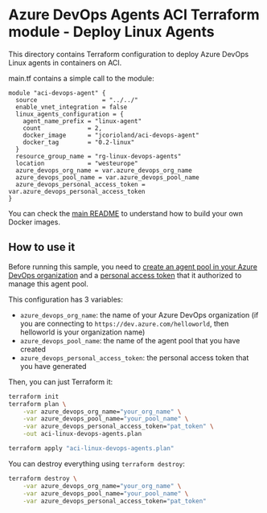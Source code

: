 # Azure DevOps Agents ACI Terraform module - Deploy Linux Agents

This directory contains Terraform configuration to deploy Azure DevOps Linux agents in containers on ACI.

main.tf contains a simple call to the module:

```hcl
module "aci-devops-agent" {
  source                  = "../../"
  enable_vnet_integration = false
  linux_agents_configuration = {
    agent_name_prefix = "linux-agent"
    count             = 2,
    docker_image      = "jcorioland/aci-devops-agent"
    docker_tag        = "0.2-linux"
  }
  resource_group_name = "rg-linux-devops-agents"
  location            = "westeurope"
  azure_devops_org_name = var.azure_devops_org_name
  azure_devops_pool_name = var.azure_devops_pool_name
  azure_devops_personal_access_token = var.azure_devops_personal_access_token
}
```

You can check the [main README](../../README.md#build-the-docker-images) to understand how to build your own Docker images.

## How to use it

Before running this sample, you need to [create an agent pool in your Azure DevOps organization](https://docs.microsoft.com/en-us/azure/devops/pipelines/agents/pools-queues?view=azure-devops&tabs=yaml%2Cbrowser#creating-agent-pools) and a [personal access token](https://docs.microsoft.com/en-us/azure/devops/pipelines/agents/v2-linux?view=azure-devops#permissions) that it authorized to manage this agent pool.

This configuration has 3 variables:

- `azure_devops_org_name`: the name of your Azure DevOps organization (if you are connecting to `https://dev.azure.com/helloworld`, then helloworld is your organization name)
- `azure_devops_pool_name`: the name of the agent pool that you have created
- `azure_devops_personal_access_token`: the personal access token that you have generated

Then, you can just Terraform it:

```bash
terraform init
terraform plan \
    -var azure_devops_org_name="your_org_name" \
    -var azure_devops_pool_name="your_pool_name" \
    -var azure_devops_personal_access_token="pat_token" \
    -out aci-linux-devops-agents.plan

terraform apply "aci-linux-devops-agents.plan"
```

You can destroy everything using `terraform destroy`:

```bash
terraform destroy \
    -var azure_devops_org_name="your_org_name" \
    -var azure_devops_pool_name="your_pool_name" \
    -var azure_devops_personal_access_token="pat_token"
```
